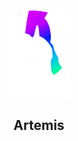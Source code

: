 <p align="center">
<img width="100" src="https://raw.githubusercontent.com/wisespira/Artemis-Generative-Art/master/logo.png">
  </p>  
 <h2 align="center">
 Artemis
</h2>
